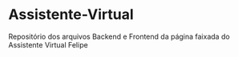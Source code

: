 # Assistente-Virtual
Repositório dos arquivos Backend e Frontend da página faixada do Assistente Virtual Felipe

